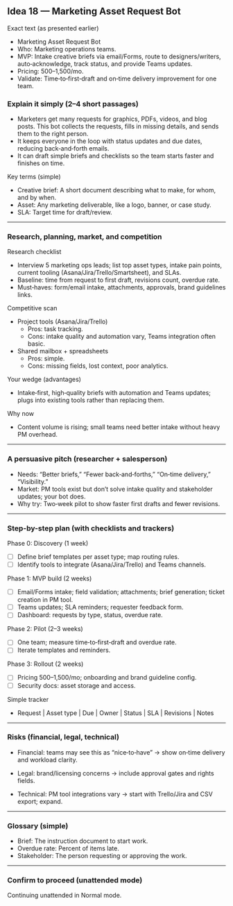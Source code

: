 ## Idea 18 — Marketing Asset Request Bot

Exact text (as presented earlier)

- Marketing Asset Request Bot
- Who: Marketing operations teams.
- MVP: Intake creative briefs via email/Forms, route to designers/writers, auto‑acknowledge, track status, and provide Teams updates.
- Pricing: $500–$1,500/mo.
- Validate: Time‑to‑first‑draft and on‑time delivery improvement for one team.

### Explain it simply (2–4 short passages)

- Marketers get many requests for graphics, PDFs, videos, and blog posts. This bot collects the requests, fills in missing details, and sends them to the right person.
- It keeps everyone in the loop with status updates and due dates, reducing back‑and‑forth emails.
- It can draft simple briefs and checklists so the team starts faster and finishes on time.

Key terms (simple)

- Creative brief: A short document describing what to make, for whom, and by when.
- Asset: Any marketing deliverable, like a logo, banner, or case study.
- SLA: Target time for draft/review.

---

### Research, planning, market, and competition

Research checklist

- Interview 5 marketing ops leads; list top asset types, intake pain points, current tooling (Asana/Jira/Trello/Smartsheet), and SLAs.
- Baseline: time from request to first draft, revisions count, overdue rate.
- Must‑haves: form/email intake, attachments, approvals, brand guidelines links.

Competitive scan

- Project tools (Asana/Jira/Trello)
  - Pros: task tracking.
  - Cons: intake quality and automation vary, Teams integration often basic.
- Shared mailbox + spreadsheets
  - Pros: simple.
  - Cons: missing fields, lost context, poor analytics.

Your wedge (advantages)

- Intake‑first, high‑quality briefs with automation and Teams updates; plugs into existing tools rather than replacing them.

Why now

- Content volume is rising; small teams need better intake without heavy PM overhead.

---

### A persuasive pitch (researcher + salesperson)

- Needs: “Better briefs,” “Fewer back‑and‑forths,” “On‑time delivery,” “Visibility.”
- Market: PM tools exist but don’t solve intake quality and stakeholder updates; your bot does.
- Why try: Two‑week pilot to show faster first drafts and fewer revisions.

---

### Step-by-step plan (with checklists and trackers)

Phase 0: Discovery (1 week)

- [ ] Define brief templates per asset type; map routing rules.
- [ ] Identify tools to integrate (Asana/Jira/Trello) and Teams channels.

Phase 1: MVP build (2 weeks)

- [ ] Email/Forms intake; field validation; attachments; brief generation; ticket creation in PM tool.
- [ ] Teams updates; SLA reminders; requester feedback form.
- [ ] Dashboard: requests by type, status, overdue rate.

Phase 2: Pilot (2–3 weeks)

- [ ] One team; measure time‑to‑first‑draft and overdue rate.
- [ ] Iterate templates and reminders.

Phase 3: Rollout (2 weeks)

- [ ] Pricing $500–$1,500/mo; onboarding and brand guideline config.
- [ ] Security docs: asset storage and access.

Simple tracker

- Request | Asset type | Due | Owner | Status | SLA | Revisions | Notes

---

### Risks (financial, legal, technical)

- Financial: teams may see this as “nice‑to‑have” → show on‑time delivery and workload clarity.

- Legal: brand/licensing concerns → include approval gates and rights fields.
- Technical: PM tool integrations vary → start with Trello/Jira and CSV export; expand.

---

### Glossary (simple)

- Brief: The instruction document to start work.
- Overdue rate: Percent of items late.
- Stakeholder: The person requesting or approving the work.

---

### Confirm to proceed (unattended mode)

Continuing unattended in Normal mode.
